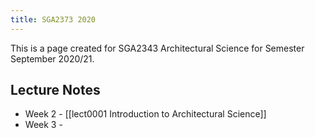 ```yaml
---
title: SGA2373 2020
---
```


This is a page created for SGA2343 Architectural Science for Semester September 2020/21.

## Lecture Notes

- Week 2 - [[lect0001 Introduction to Architectural Science]]
- Week 3 - 